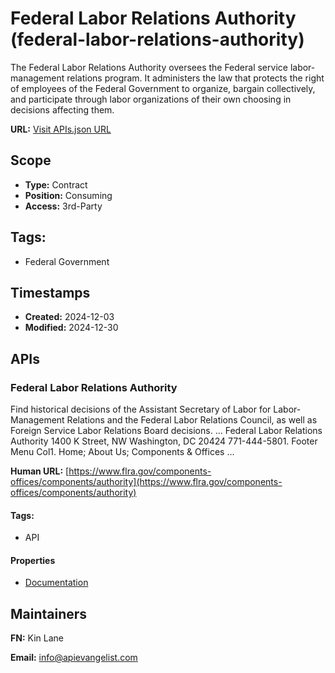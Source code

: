 # Federal Labor Relations Authority (federal-labor-relations-authority)
The Federal Labor Relations Authority oversees the Federal service labor-management relations program. It administers the law that protects the right of employees of the Federal Government to organize, bargain collectively, and participate through labor organizations of their own choosing in decisions affecting them.

**URL:** [Visit APIs.json URL](
https://raw.githubusercontent.com/api-evangelist/federal-labor-relations-authority/refs/heads/main/apis.yml)

## Scope

- **Type:** Contract 
- **Position:** Consuming 
- **Access:** 3rd-Party 

## Tags:

 - Federal Government

## Timestamps

- **Created:** 2024-12-03 
- **Modified:** 2024-12-30 

## APIs

### Federal Labor Relations Authority

Find historical decisions of the Assistant Secretary of Labor for
Labor-Management Relations and the Federal Labor Relations Council, as
well as Foreign Service Labor Relations Board decisions. ... Federal Labor
Relations Authority 1400 K Street, NW Washington, DC 20424 771-444-5801.
Footer Menu Col1. Home; About Us; Components & Offices ...

**Human URL:** [https://www.flra.gov/components-offices/components/authority](https://www.flra.gov/components-offices/components/authority)


#### Tags:

 - API

#### Properties

- [Documentation](https://www.flra.gov/components-offices/components/authority)

## Maintainers

**FN:** Kin Lane

**Email:** info@apievangelist.com

